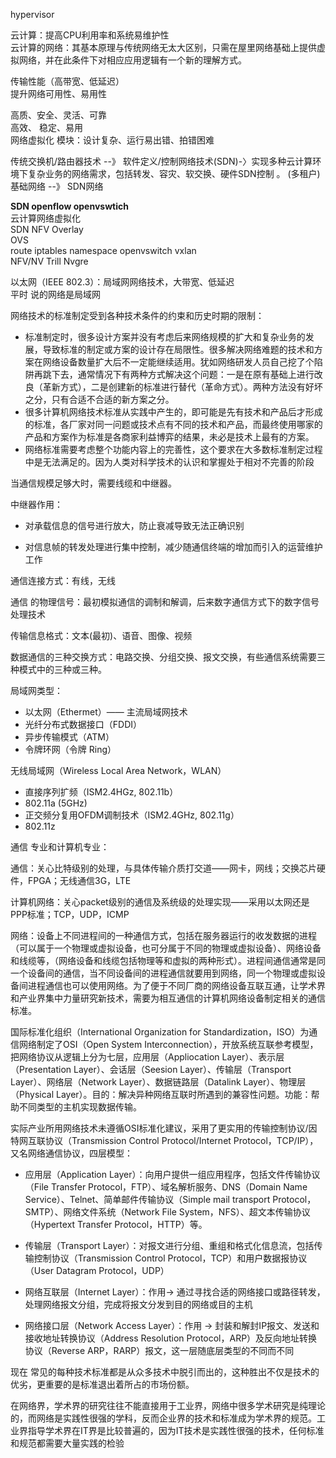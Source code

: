 
hypervisor

云计算：提高CPU利用率和系统易维护性  
云计算的网络：其基本原理与传统网络无太大区别，只需在屋里网络基础上提供虚拟网络，并在此条件下对相应应用逻辑有一个新的理解方式。

传输性能（高带宽、低延迟）  
提升网络可用性、易用性

高质、安全、灵活、可靠  
高效、 稳定、易用  
网络虚拟化 模块：设计复杂、运行易出错、拍错困难

传统交换机/路由器技术  --》 软件定义/控制网络技术(SDN)-〉实现多种云计算环境下复杂业务的网络需求，包括转发、容灾、软交换、硬件SDN控制 。 (多租户)  
基础网络 --》 SDN网络

**SDN openflow openvswtich**  
云计算网络虚拟化  
SDN NFV Overlay  
OVS  
route iptables namespace openvswitch vxlan  
NFV/NV Trill Nvgre

以太网（IEEE 802.3）：局域网网络技术，大带宽、低延迟  
平时 说的网络是局域网

网络技术的标准制定受到各种技术条件的约束和历史时期的限制：

* 标准制定时，很多设计方案并没有考虑后来网络规模的扩大和复杂业务的发展，导致标准的制定或方案的设计存在局限性。很多解决网络难题的技术和方案在网络设备数量扩大后不一定能继续适用。犹如网络研发人员自己挖了个陷阱再跳下去，通常情况下有两种方式解决这个问题：一是在原有基础上进行改良（革新方式），二是创建新的标准进行替代（革命方式）。两种方法没有好坏之分，只有合适不合适的新方案之分。
* 很多计算机网络技术标准从实践中产生的，即可能是先有技术和产品后才形成的标准，各厂家对同一问题或技术点有不同的技术和产品，而最终使用哪家的产品和方案作为标准是各商家利益博弈的结果，未必是技术上最有的方案。
* 网络标准需要考虑整个功能内容上的完善性，这个要求在大多数标准制定过程中是无法满足的。因为人类对科学技术的认识和掌握处于相对不完善的阶段

当通信规模足够大时，需要线缆和中继器。

中继器作用：

* 对承载信息的信号进行放大，防止衰减导致无法正确识别

* 对信息帧的转发处理进行集中控制，减少随通信终端的增加而引入的运营维护工作

通信连接方式：有线，无线

通信 的物理信号：最初模拟通信的调制和解调，后来数字通信方式下的数字信号处理技术

传输信息格式：文本\(最初\)、语音、图像、视频

数据通信的三种交换方式：电路交换、分组交换、报文交换，有些通信系统需要三种模式中的三种或三种。

局域网类型：

* 以太网（Ethermet）——  主流局域网技术
* 光纤分布式数据接口（FDDI）
* 异步传输模式（ATM）
* 令牌环网（令牌 Ring）

无线局域网（Wireless Local Area Network，WLAN）

* 直接序列扩频（ISM2.4HGz, 802.11b）
* 802.11a \(5GHz\)
* 正交频分复用OFDM调制技术（ISM2.4GHz, 802.11g）
* 802.11z



通信 专业和计算机专业：

通信：关心比特级别的处理，与具体传输介质打交道——网卡，网线；交换芯片硬件，FPGA；无线通信3G，LTE

计算机网络：关心packet级别的通信及系统级的处理实现——采用以太网还是PPP标准；TCP，UDP，ICMP 

网络：设备上不同进程间的一种通信方式，包括在服务器运行的收发数据的进程（可以属于一个物理或虚拟设备，也可分属于不同的物理或虚拟设备）、网络设备和线缆等，（网络设备和线缆包括物理等和虚拟的两种形式）。进程间通信通常是同一个设备间的通信，当不同设备间的进程通信就要用到网络，同一个物理或虚拟设备间进程通信也可以使用网络。为了便于不同厂商的网络设备互联互通，让学术界和产业界集中力量研究新技术，需要为相互通信的计算机网络设备制定相关的通信标准。



国际标准化组织（International Organization for Standardization，ISO）为通信网络制定了OSI（Open System Interconnection），开放系统互联参考模型，把网络协议从逻辑上分为七层，应用层（Appliocation Layer）、表示层（Presentation Layer）、会话层（Seesion Layer）、传输层（Transport Layer）、网络层（Network Layer）、数据链路层（Datalink Layer）、物理层（Physical Layer）。目的：解决异种网络互联时所遇到的兼容性问题。功能：帮助不同类型的主机实现数据传输。

实际产业所用网络技术未遵循OSI标准化建议，采用了更实用的传输控制协议/因特网互联协议（Transmission Control Protocol/Internet Protocol，TCP/IP），又名网络通信协议，四层模型：

* 应用层（Application Layer）：向用户提供一组应用程序，包括文件传输协议（File Transfer Protocol，FTP）、域名解析服务、DNS（Domain Name Service）、Telnet、简单邮件传输协议（Simple mail transport Protocol，SMTP）、网络文件系统（Network File System，NFS）、超文本传输协议（Hypertext Transfer Protocol，HTTP）等。

* 传输层（Transport Layer）：对报文进行分组、重组和格式化信息流，包括传输控制协议（Transmission Control Protocol，TCP）和用户数据报协议（User Datagram Protocol，UDP）
* 网络互联层（Internet Layer）：作用-&gt; 通过寻找合适的网络接口或路径转发，处理网络报文分组，完成将报文分发到目的网络或目的主机
* 网络接口层（Network Access Layer）：作用 -&gt; 封装和解封IP报文、发送和接收地址转换协议（Address Resolution Protocol，ARP）及反向地址转换协议（Reverse ARP，RARP）报文，这一层随底层类型的不同而不同

现在 常见的每种技术标准都是从众多技术中脱引而出的，这种胜出不仅是技术的优劣，更重要的是标准退出着所占的市场份额。

在网络界，学术界的研究往往不能直接用于工业界，网络中很多学术研究是纯理论的，而网络是实践性很强的学科，反而企业界的技术和标准成为学术界的规范。工业界指导学术界在IT界是比较普遍的，因为IT技术是实践性很强的技术，任何标准和规范都需要大量实践的检验















